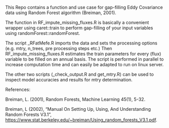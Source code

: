 This Repo contains a function and use case for gap-filling Eddy Covariance data using Random Forest algorithm (Breiman, 2001). 

The function in RF_impute_missing_fluxes.R is basically a convenient wrapper using caret::train to perform gap-filling of your input variables using randomForest::randomForest.

The script _RFatMefe.R imports the data and sets the processing options (e.g. mtry, n_trees, pre processing steps etc.) Then RF_impute_missing_fluxes.R estimates the train parameters for every (flux) variable to be filled on an annual basis. The script is performed in parallel to increase computation time and can easily be adapted to run on linux server.  

The other two scripts (_check_output.R and get_mtry.R) can be used to inspect model accuracies and results for mtry determination.

References:

Breiman, L. (2001), Random Forests, Machine Learning 45(1), 5-32.

Breiman, L (2002), “Manual On Setting Up, Using, And Understanding Random Forests V3.1”, https://www.stat.berkeley.edu/~breiman/Using_random_forests_V3.1.pdf.
